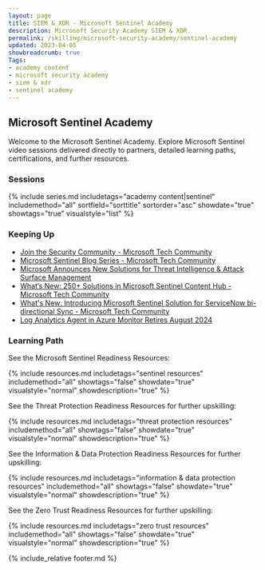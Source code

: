 ```yaml
---
layout: page
title: SIEM & XDR - Microsoft Sentinel Academy
description: Microsoft Security Academy SIEM & XDR.
permalink: /skilling/microsoft-security-academy/sentinel-academy
updated: 2023-04-05
showbreadcrumb: true
Tags:
- academy content
- microsoft security academy
- siem & xdr
- sentinel academy
---
```


## Microsoft Sentinel Academy
Welcome to the Microsoft Sentinel Academy. Explore Microsoft Sentinel video sessions delivered directly to partners, detailed learning paths, certifications, and further resources.


### Sessions
{% include series.md 
    includetags="academy content|sentinel" includemethod="all" 
    sortfield="sorttitle" sortorder="asc" showdate="true" showtags="true" 
    visualstyle="list" 
%}


### Keeping Up
* [Join the Security Community - Microsoft Tech Community](https://techcommunity.microsoft.com/t5/security-compliance-and-identity/join-our-security-community/ba-p/927888)
* [Microsoft Sentinel Blog Series - Microsoft Tech Community](https://techcommunity.microsoft.com/t5/microsoft-sentinel-blog/bg-p/MicrosoftSentinelBlog)
* [Microsoft Announces New Solutions for Threat Intelligence & Attack Surface Management](https://www.microsoft.com/en-us/security/blog/2022/08/02/microsoft-announces-new-solutions-for-threat-intelligence-and-attack-surface-management/)
* [What’s New: 250+ Solutions in Microsoft Sentinel Content Hub - Microsoft Tech Community](https://techcommunity.microsoft.com/t5/microsoft-sentinel-blog/what-s-new-250-solutions-in-microsoft-sentinel-content-hub/ba-p/3692881#:~:text=The%20Microsoft%20Sentinel%20Content%20Hub%20is%20now%20250%2B,a%20total%20of%202500%2B%20content%20items%20that%20include%2C)
* [What's New: Introducing Microsoft Sentinel Solution for ServiceNow bi-directional Sync - Microsoft Tech Community](https://techcommunity.microsoft.com/t5/microsoft-sentinel-blog/what-s-new-introducing-microsoft-sentinel-solution-for/ba-p/3692840)
* [Log Analytics Agent in Azure Monitor Retires August 2024](https://azure.microsoft.com/en-us/updates/were-retiring-the-log-analytics-agent-in-azure-monitor-on-31-august-2024/)


### Learning Path
See the Microsoft Sentinel Readiness Resources:

{% include resources.md 
    includetags="sentinel resources"
    includemethod="all" 
    showtags="false" 
    showdate="true" 
    visualstyle="normal" 
    showdescription="true"
%}

See the Threat Protection Readiness Resources for further upskilling:

{% include resources.md 
    includetags="threat protection resources"
    includemethod="all" 
    showtags="false" 
    showdate="true" 
    visualstyle="normal" 
    showdescription="true"
%}

See the Information & Data Protection Readiness Resources for further upskilling:

{% include resources.md 
    includetags="information & data protection resources"
    includemethod="all" 
    showtags="false" 
    showdate="true" 
    visualstyle="normal" 
    showdescription="true"
%}

See the Zero Trust Readiness Resources for further upskilling:

{% include resources.md 
    includetags="zero trust resources"
    includemethod="all" 
    showtags="false" 
    showdate="true" 
    visualstyle="normal" 
    showdescription="true"
%}


{% include_relative footer.md %}
